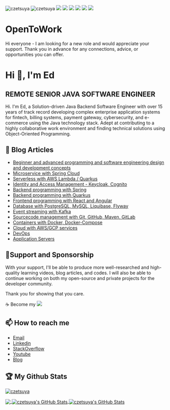 <p align="left"> 
    <img src="https://visitor-badge.laobi.icu/badge?page_id=czetsuya" alt="czetsuya" />
    <img src="https://komarev.com/ghpvc/?username=czetsuya" alt="czetsuya" /> 
    <img src="https://img.shields.io/github/followers/czetsuya?style=social" />
    <img src="https://img.shields.io/github/stars/czetsuya/czetsuya?style=social" />
    <img src="https://img.shields.io/github/watchers/czetsuya/czetsuya?style=social" />
    <img src="https://img.shields.io/github/size/czetsuya/czetsuya/README.md" />
    <img src="https://img.shields.io/github/last-commit/czetsuya/czetsuya" />
    <img src="https://img.shields.io/github/contributors/czetsuya/czetsuya" />
</p>

# OpenToWork

Hi everyone - I am looking for a new role and would appreciate your support. Thank you in advance for any connections, advice, or opportunities you can offer.

# Hi 👋, I'm Ed
## REMOTE SENIOR JAVA SOFTWARE ENGINEER
Hi. I'm Ed, a Solution-driven Java Backend Software Engineer with over 15 years of track record developing complex enterprise application systems for fintech, billing systems, payment gateway, cybersecurity, and e-commerce using the Java technology stack. Adept at contributing to a highly collaborative work environment and finding technical solutions using Object-Oriented Programming.

## 🔖 Blog Articles
- [Beginner and advanced programming and software engineering design and development concepts](https://www.czetsuyatech.com/search/label/Computer%20Science%20Series)
- [Microservice with Spring Cloud](https://www.czetsuyatech.com/search?q=microservice)
- [Serverless with AWS Lambda / Quarkus](https://www.czetsuyatech.com/search/label/serverless)
- [Identity and Access Management - Keycloak, Cognito](https://www.czetsuyatech.com/search/label/Authentication%20Server%20Series)
- [Backend programming with Spring](https://www.czetsuyatech.com/search/label/spring)
- [Backend programming with Quarkus](https://www.czetsuyatech.com/search/label/quarkus)
- [Frontend programming with React and Angular](https://www.czetsuyatech.com/search/label/frontend)
- [Database with PostgreSQL, MySQL, Liquibase, Flyway](https://www.czetsuyatech.com/search/label/Database%20Series)
- [Event streaming with Kafka](https://www.czetsuyatech.com/search/label/event-streaming)
- [Sourcecode management with Git, GitHub, Maven, GitLab](https://www.czetsuyatech.com/search/label/source-code-management)
- [Containers with Docker, Docker-Compose](https://www.czetsuyatech.com/search/label/Container%20Series)
- [Cloud with AWS/GCP services](https://www.czetsuyatech.com/search/label/Cloud%20Computing%20Series)
- [DevOps](https://www.czetsuyatech.com/search/label/devops)
- [Application Servers](https://www.czetsuyatech.com/search/label/Computer%20Science%20Series)

## 🤝Support and Sponsorship
With your support, I'll be able to produce more well-researched and high-quality learning videos, blog articles, and codes. I will also be able to continue working on both my open-source and private projects for the developer community.

Thank you for showing that you care. 

☕️ Become my [![](https://img.shields.io/static/v1?label=Sponsor&message=%E2%9D%A4&logo=GitHub&color=%23fe8e86)](https://github.com/sponsors/czetsuya)

## 📫 How to reach me
- <a href="mailto:eplegaspi2@alum.up.edu.ph">Email</a>  
- [Linkedin](https://www.linkedin.com/in/czetsuya)
- [StackOverflow](https://stackoverflow.com/users/689416)
- [Youtube](https://www.youtube.com/channel/UCohlQvNpYzRzPWZTX5mBSsg)
- [Blog](http://www.czetsuyatech.com)

## :trophy: My Github Stats

<p>
  <a href="https://github.com/czetsuya/github-profile-trophy"><img src="https://github-profile-trophy.vercel.app/?username=czetsuya&theme=onedark" alt="czetsuya" />
</p>
    
<a href="https://github.com/czetsuya">
  <img align="center" src="https://github-readme-stats.vercel.app/api/top-langs/?username=czetsuya&title_color=ffffff&text_color=c9cacc&icon_color=2bbc8a&bg_color=1d1f21" />
</a>

<a href="https://github.com/czetsuya">
  <img align="center" src="https://github-readme-stats.vercel.app/api?username=czetsuya&show_icons=true&line_height=27&count_private=true&title_color=ffffff&text_color=c9cacc&icon_color=2bbc8a&bg_color=1d1f21" alt="czetsuya's GitHub Stats" />
</a>

    
<a href="https://github.com/czetsuya">
  <img align="center" src="https://github-readme-streak-stats.herokuapp.com/?user=czetsuya&theme=dark" alt="czetsuya's GitHub Stats" />
</a>
